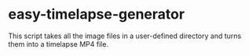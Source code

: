 # easy-timelapse-generator
This script takes all the image files in a user-defined directory and turns them into a timelapse MP4 file.
